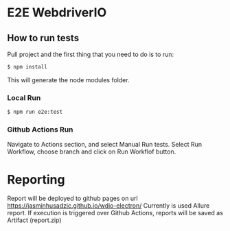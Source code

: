 # E2E WebdriverIO

## How to run tests

Pull project and the first thing that you need to do is to run:

```sh
$ npm install
```
This will generate the node modules folder.

### Local Run

  ```sh
$ npm run e2e:test
```

### Github Actions Run

Navigate to Actions section, and select Manual Run tests. Select Run Workflow, choose branch and click on Run Workflof button. 

# Reporting

Report will be deployed to github pages on url https://jasminhusadzic.github.io/wdio-electron/
Currently is used Allure report. If execution is triggered over Github Actions, reports will be saved as Artifact (report.zip)
